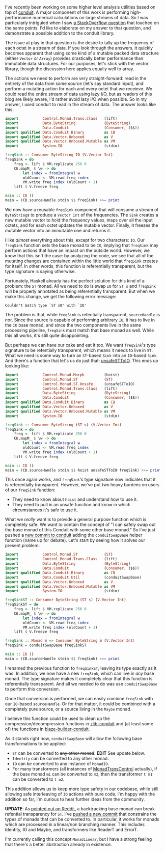 I've recently been working on some higher level analysis utilities based on top
of
[conduit](https://www.fpcomplete.com/user/snoyberg/library-documentation/conduit-overview).
A major component of this work is performing high-performance numerical
calculations on large streams of data. So I was particularly intriguied when I
saw [a StackOverflow
question](http://stackoverflow.com/questions/21132026/frequency-of-characters/21134840)
that touched on the same points. I'd like to elaborate on my answer to that
question, and demonstrate a possible addition to the conduit library.

The issue at play in that question is the desire to tally up the frequency of
each octet in a stream of data. If you look through the answers, it quickly
becomes apparent that using some kind of a mutable packed data structure
(either `Vector` or `Array`) provides drastically better performance than
immutable data structures. For our purposes, let's stick with the vector
library, though the discussion here applies equally well to array.

The actions we need to perform are very straight-forward: read in the entirety
of the data from some source (let's say standard input), and perform a mutating
action for each and every octet that we receieve. We could read the entire
stream of data using lazy I/O, but as readers of this blog are likely aware,
I'd rather avoid lazy I/O when possible. So in my answer, I used conduit to
read in the stream of data. The answer looks like this:

```haskell
import           Control.Monad.Trans.Class   (lift)
import           Data.ByteString             (ByteString)
import           Data.Conduit                (Consumer, ($$))
import qualified Data.Conduit.Binary         as CB
import qualified Data.Vector.Unboxed         as V
import qualified Data.Vector.Unboxed.Mutable as VM
import           System.IO                   (stdin)

freqSink :: Consumer ByteString IO (V.Vector Int)
freqSink = do
    freq <- lift $ VM.replicate 256 0
    CB.mapM_ $ \w -> do
        let index = fromIntegral w
        oldCount <- VM.read freq index
        VM.write freq index (oldCount + 1)
    lift $ V.freeze freq

main :: IO ()
main = (CB.sourceHandle stdin $$ freqSink) >>= print
```

We now have a reusable `freqSink` component that will consume a stream of
`ByteString`s to produce a `Vector Int` of the frequencies. The `Sink` creates
a new mutable vector to hold the frequency values, maps over all the input
octets, and for each octet updates the mutable vector. Finally, it freezes the
mutable vector into an immutable one and returns it.

I like *almost* everything about this, except for two characters: `IO`. Our
`freqSink` function sets the base monad to be `IO`, implying that `freqSink`
may perform actions that have an impact on the outside world. However, we know
that this isn't the case: by analyzing the code, we see that all of the
mutating changes are contained within the little world that `freqSink` creates
for itself. In other words, this function is referentially transparent, but the
type signature is saying otherwise.

Fortunately, Haskell already has the perfect solution for this kind of a
problem: the `ST` monad. All we need to do is swap `IO` for `ST s` and
`freqSink` will be properly annotated as being referentially transparent. But
when we make this change, we get the following error message:

    Couldn't match type `ST s0' with `IO'

The problem is that, while `freqSink` is refentially transparent,
`sourceHandle` is *not*. Since the source is capable of performing arbitrary
`IO`, it has to live in the `IO` base monad, and since the two components live
in the same processing pipeline, `freqSink` must match that base monad as well.
While this all works, it's still quite disappointing.

But perhaps we can have our cake and eat it too. We want `freqSink`'s type
signature to be refentially transparent, which means it needs to live in `ST`.
What we need is some way to turn an `ST`-based `Sink` into an `IO`-based
`Sink`. And there's a function that let's us do just that:
[unsafeSTToIO](http://haddocks.fpcomplete.com/fp/7.4.2/20130829-168/base/Control-Monad-ST-Unsafe.html#v:unsafeSTToIO).
This ends up looking like:

```haskell
import           Control.Monad.Morph         (hoist)
import           Control.Monad.ST            (ST)
import           Control.Monad.ST.Unsafe     (unsafeSTToIO)
import           Control.Monad.Trans.Class   (lift)
import           Data.ByteString             (ByteString)
import           Data.Conduit                (Consumer, ($$))
import qualified Data.Conduit.Binary         as CB
import qualified Data.Vector.Unboxed         as V
import qualified Data.Vector.Unboxed.Mutable as VM
import           System.IO                   (stdin)

freqSink :: Consumer ByteString (ST s) (V.Vector Int)
freqSink = do
    freq <- lift $ VM.replicate 256 0
    CB.mapM_ $ \w -> do
        let index = fromIntegral w
        oldCount <- VM.read freq index
        VM.write freq index (oldCount + 1)
    lift $ V.freeze freq

main :: IO ()
main = (CB.sourceHandle stdin $$ hoist unsafeSTToIO freqSink) >>= print
```

This once again works, and `freqSink`'s type signature now indicates that it is
referentially transparent. However, we've put two heavy burdens on users of our
`freqSink` function:

* They need to know about `hoist` and understand how to use it.
* They need to pull in an unsafe function and know in which circumstances it's safe to use it.

What we *really* want is to provide a general purpose function which is
completely safe. We want to contain the concept of "I can safely swap out the
base monad of this Conduit with some other base monad." So I've just pushed a
[new commit to
conduit](https://github.com/snoyberg/conduit/commit/90139e6c316de616e40f59918c761c52eac7e2cb)
adding the `conduitSwapBase` helper function (name up for debate). Let's start
by seeing how it solves our present problem:

```haskell
import           Control.Monad.ST            (ST)
import           Control.Monad.Trans.Class   (lift)
import           Data.ByteString             (ByteString)
import           Data.Conduit                (Consumer, ($$))
import qualified Data.Conduit.Binary         as CB
import           Data.Conduit.Util           (conduitSwapBase)
import qualified Data.Vector.Unboxed         as V
import qualified Data.Vector.Unboxed.Mutable as VM
import           System.IO                   (stdin)

freqSinkST :: Consumer ByteString (ST s) (V.Vector Int)
freqSinkST = do
    freq <- lift $ VM.replicate 256 0
    CB.mapM_ $ \w -> do
        let index = fromIntegral w
        oldCount <- VM.read freq index
        VM.write freq index (oldCount + 1)
    lift $ V.freeze freq

freqSink :: Monad m => Consumer ByteString m (V.Vector Int)
freqSink = conduitSwapBase freqSinkST

main :: IO ()
main = (CB.sourceHandle stdin $$ freqSink) >>= print
```

I renamed the previous function to `freqSinkST`, leaving its type exactly as it
was. In addition, we now have a new `freqSink`, which can live in *any* base
monad. The type signature makes it completely clear that this function is
referentially transparent. And all we needed to do was use `conduitSwapBase` to
perform this conversion.

Once that conversion is performed, we can easily combine `freqSink` with our
`IO`-based `sourceHandle`. Or for that matter, it could be combined with a
completely pure source, or a source living in the `Maybe` monad.

I believe this function could be used to clean up the compression/decompression
functions in
[zlib-conduit](http://hackage.haskell.org/package/zlib-conduit-1.0.0/docs/Data-Conduit-Zlib.html)
and (at least some of) the functions in
[blaze-builder-conduit](http://hackage.haskell.org/package/blaze-builder-conduit-1.0.0/docs/Data-Conduit-Blaze.html).

As it stands right now, `conduitSwapBase` will allow the following base transformations to be applied:

* `ST` can be converted to ~~any other monad~~. __EDIT__ See update below.
* `Identity` can be converted to any other monad.
* `IO` can be converted to any instance of `MonadIO`.
* For many transformers (all instances of [MonadTransControl](http://haddocks.fpcomplete.com/fp/7.4.2/20130829-168/monad-control/Control-Monad-Trans-Control.html#t:MonadTransControl) actually), if the base monad `m1` can be converted to `m2`, then the transformer `t m1` can be converted to `t m2`.

This addition allows us to keep more type safety in our codebase, while still
allowing safe interleaving of `IO` actions with pure code. I'm happy with the
addition so far, I'm curious to hear further ideas from the community.

__UPDATE__: As [pointed out on
Reddit](http://www.reddit.com/r/haskell/comments/1vcvxe/the_st_monad_and_conduit/cer0l4l),
a backtracking base monad can break refential transparency for `ST`. I've
[pushed a new
commit](https://github.com/snoyberg/conduit/commit/77417ee45da8f9ee4e239b1f7e6a21013fd5b084)
that constrains the types of monads that can be converted to. In particular, it
works for monads which are processed in a linear/non branching manner. This
includes Identity, IO and Maybe, and transformers like ReaderT and ErrorT.

I'm currently calling this concept `MonadLinear`, but I have a strong feeling that there's a better abstraction already in existence.
